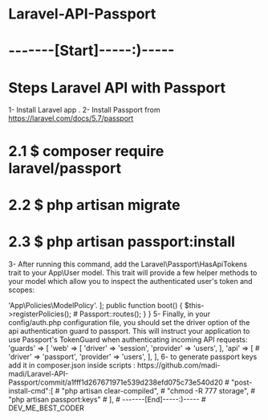 # Laravel-API-Passport
# -------[Start]-----:)-----

# Steps Laravel API with Passport

1- Install Laravel app . 
2- Install Passport from https://laravel.com/docs/5.7/passport
 # 2.1 $ composer require laravel/passport
 # 2.2 $ php artisan migrate
 # 2.3 $ php artisan passport:install
3- After running this command, add the Laravel\Passport\HasApiTokens 
trait to your  App\User model. This trait will provide a few helper
 methods to your model which allow you to inspect the authenticated user's
  token and scopes:

<?php

namespace App;

# use Laravel\Passport\HasApiTokens;
use Illuminate\Notifications\Notifiable;
use Illuminate\Foundation\Auth\User as Authenticatable;

class User extends Authenticatable
{
  #  use HasApiTokens, Notifiable;
}


4- Next, you should call the Passport::routes method within the boot method of your  AuthServiceProvider. This method will register the routes necessary to issue access tokens and 
revoke access tokens, clients, and personal access tokens:
<?php

namespace App\Providers;

# use Laravel\Passport\Passport;
use Illuminate\Support\Facades\Gate;
use Illuminate\Foundation\Support\Providers\AuthServiceProvider as ServiceProvider;

class AuthServiceProvider extends ServiceProvider
{
    protected $policies = [
        'App\Model' => 'App\Policies\ModelPolicy'.
    ];

    public function boot()
    {
        $this->registerPolicies();

#       Passport::routes();
    }
}


5- Finally, in your config/auth.php configuration file,
you should set the driver option of the  api authentication guard to passport.
This will instruct your application to use Passport's 
TokenGuard when authenticating incoming API requests:

'guards' => [
    'web' => [
        'driver' => 'session',
        'provider' => 'users',
    ],

    'api' => [
 #       'driver' => 'passport',
        'provider' => 'users',
    ],
],


6- to generate passport keys add it in composer.json inside scripts :
https://github.com/madi-madi/Laravel-API-Passport/commit/a1fff1d267671971e539d238efd075c73e540d20
 # "post-install-cmd":[
# "php artisan clear-compiled",
# "chmod -R 777 storage",
# "php artisan passport:keys"
# ],
# -------[End]-----:)-----
 # DEV_ME_BEST_CODER
